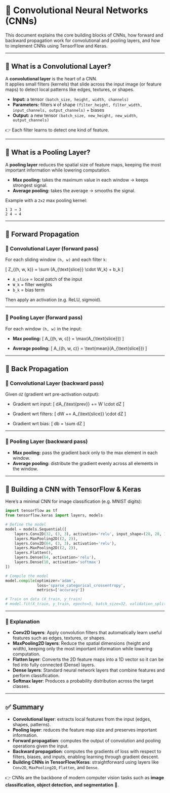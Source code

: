 # 🧠 Convolutional Neural Networks (CNNs)

This document explains the core building blocks of CNNs, how forward and backward propagation work for convolutional and pooling layers, and how to implement CNNs using TensorFlow and Keras.

---

## 📌 What is a Convolutional Layer?

A **convolutional layer** is the heart of a CNN.  
It applies small filters (kernels) that slide across the input image (or feature maps) to detect local patterns like edges, textures, or shapes.

- **Input:** a tensor `(batch_size, height, width, channels)`
- **Parameters:** filters `W` of shape `(filter_height, filter_width, input_channels, output_channels)` + biases
- **Output:** a new tensor `(batch_size, new_height, new_width, output_channels)`

👉 Each filter learns to detect one kind of feature.

---

## 📌 What is a Pooling Layer?

A **pooling layer** reduces the spatial size of feature maps, keeping the most important information while lowering computation.

- **Max pooling:** takes the maximum value in each window → keeps strongest signal.
- **Average pooling:** takes the average → smooths the signal.

Example with a `2x2` max pooling kernel:

```
1 3 → 3
2 4 → 4
```

---


## 📌 Forward Propagation

### 🔹 Convolutional Layer (forward pass)

For each sliding window `(h, w)` and each filter `k`:

\[
Z_{(h, w, k)} = \sum (A_{\text{slice}} \cdot W_k) + b_k
\]

- `A_slice` = local patch of the input  
- `W_k` = filter weights  
- `b_k` = bias term  

Then apply an activation (e.g. ReLU, sigmoid).

---

### 🔹 Pooling Layer (forward pass)

For each window `(h, w)` in the input:

- **Max pooling:**
  \[
  A_{(h, w, c)} = \max(A_{\text{slice}})
  \]

- **Average pooling:**
  \[
  A_{(h, w, c)} = \text{mean}(A_{\text{slice}})
  \]

---

## 📌 Back Propagation

### 🔹 Convolutional Layer (backward pass)

Given `dZ` (gradient wrt pre-activation output):

- Gradient wrt input:
  \[
  dA_{\text{prev}} += W \cdot dZ
  \]

- Gradient wrt filters:
  \[
  dW += A_{\text{slice}} \cdot dZ
  \]

- Gradient wrt bias:
  \[
  db = \sum dZ
  \]

---

### 🔹 Pooling Layer (backward pass)

- **Max pooling:** pass the gradient back only to the max element in each window.  
- **Average pooling:** distribute the gradient evenly across all elements in the window.

---

## 📌 Building a CNN with TensorFlow & Keras

Here’s a minimal CNN for image classification (e.g. MNIST digits):

```python
import tensorflow as tf
from tensorflow.keras import layers, models

# Define the model
model = models.Sequential([
    layers.Conv2D(32, (3, 3), activation='relu', input_shape=(28, 28, 1)),
    layers.MaxPooling2D((2, 2)),
    layers.Conv2D(64, (3, 3), activation='relu'),
    layers.MaxPooling2D((2, 2)),
    layers.Flatten(),
    layers.Dense(64, activation='relu'),
    layers.Dense(10, activation='softmax')
])

# Compile the model
model.compile(optimizer='adam',
              loss='sparse_categorical_crossentropy',
              metrics=['accuracy'])

# Train on data (X_train, y_train)
# model.fit(X_train, y_train, epochs=5, batch_size=32, validation_split=0.1)
```
---
### 📝 Explanation

- **Conv2D layers**: Apply convolution filters that automatically learn useful features such as edges, textures, or shapes.  
- **MaxPooling2D layers**: Reduce the spatial dimensions (height and width), keeping only the most important information while lowering computation.  
- **Flatten layer**: Converts the 2D feature maps into a 1D vector so it can be fed into fully connected (Dense) layers.  
- **Dense layers**: Standard neural network layers that combine features and perform classification.  
- **Softmax layer**: Produces a probability distribution across the target classes.

---

## ✅ Summary

- **Convolutional layer**: extracts local features from the input (edges, shapes, patterns).  
- **Pooling layer**: reduces the feature map size and preserves important information.  
- **Forward propagation**: computes the output of convolution and pooling operations given the input.  
- **Backward propagation**: computes the gradients of loss with respect to filters, biases, and inputs, enabling learning through gradient descent.  
- **Building CNNs in TensorFlow/Keras**: straightforward using layers like `Conv2D`, `MaxPooling2D`, `Flatten`, and `Dense`.  

👉 CNNs are the backbone of modern computer vision tasks such as **image classification, object detection, and segmentation** 🚀.
 